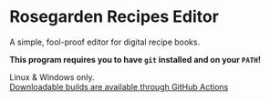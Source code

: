 # Rosegarden Recipes Editor

A simple, fool-proof editor for digital recipe books.

**This program requires you to have `git` installed and on your `PATH`!**

Linux & Windows only.  
[Downloadable builds are available through GitHub Actions](https://github.com/TechnicJelle/RosegardenRecipesEditor/actions/runs)
